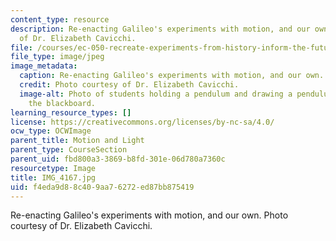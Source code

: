 ```yaml
---
content_type: resource
description: Re-enacting Galileo's experiments with motion, and our own. Photo courtesy
  of Dr. Elizabeth Cavicchi.
file: /courses/ec-050-recreate-experiments-from-history-inform-the-future-from-the-past-galileo-january-iap-2010/f4eda9d88c409aa76272ed87bb875419_IMG_4167.jpg
file_type: image/jpeg
image_metadata:
  caption: Re-enacting Galileo's experiments with motion, and our own.
  credit: Photo courtesy of Dr. Elizabeth Cavicchi.
  image-alt: Photo of students holding a pendulum and drawing a pendulum diagram on
    the blackboard.
learning_resource_types: []
license: https://creativecommons.org/licenses/by-nc-sa/4.0/
ocw_type: OCWImage
parent_title: Motion and Light
parent_type: CourseSection
parent_uid: fbd800a3-3869-b8fd-301e-06d780a7360c
resourcetype: Image
title: IMG_4167.jpg
uid: f4eda9d8-8c40-9aa7-6272-ed87bb875419
---
```

Re-enacting Galileo's experiments with motion, and our own. Photo courtesy of Dr. Elizabeth Cavicchi.